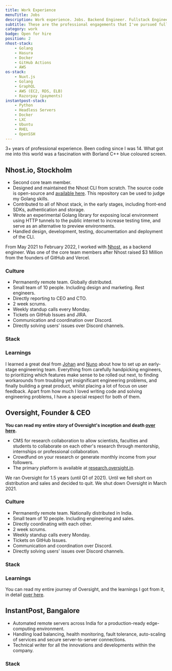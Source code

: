 ```yaml
---
title: Work Experience
menuTitle: Jobs
description: Work experience. Jobs. Backend Engineer. Fullstack Engineer. Golang Engineer. Golang, GraphQL & NuxtJS.
subtitle: These are the professional engagements that I've pursued full-time.
category: work
badge: Open for hire
position: 2
nhost-stack:
    - Golang 
    - Hasura
    - Docker
    - GitHub Actions 
    - AWS 
os-stack:
    - Nuxt.js
    - Golang
    - GraphQL
    - AWS (EC2, RDS, ELB)
    - Razorpay (payments)
instantpost-stack:
    - Python
    - Headless Servers
    - Docker
    - LXC
    - Ubuntu
    - RHEL
    - OpenSSH
---
```


<alert type="success">
3+ years of professional experience. Been coding since I was 14. What got me into this world was a fascination with Borland C++ blue coloured screen.
</alert>

## Nhost.io, Stockholm

- Second core team member.
- Designed and maintained the Nhost CLI from scratch. The source code is open-source and [available here](https://github.com/nhost/cli). This repository can be used to judge my Golang skills.
- Contributed to all of Nhost stack, in the early stages, including front-end SDKs, authentication and storage.
- Wrote an experimental Golang library for exposing local environment using HTTP tunnels to the public internet to increase testing time, and serve as an alternative to preview environments.
- Handled design, development, testing, documentation and deployment of the CLI.

<alert type="info">

From May 2021 to February 2022, I worked with [Nhost](https://nhost.io/), as a backend engineer. Was one of the core team members after Nhost raised $3 Million from the founders of GitHub and Vercel.

</alert>

### Culture

- Permanently remote team. Globally distributed.
- Small team of 10 people. Including design and marketing. Rest engineers.
- Directly reporting to CEO and CTO.
- 2 week scrums.
- Weekly standup calls every Monday.
- Tickets on GitHub Issues and JIRA.
- Communication and coordination over Discord. 
- Directly solving users' issues over Discord channels.
### Stack

<list :items="nhost-stack"></list>

### Learnings

I learned a great deal from [Johan](https://twitter.com/elitasson/) and [Nuno](https://twitter.com/nunopato) about how to set up an early-stage engineering team. Everything from carefully handpicking engineers, to prioritizing which features make sense to be rolled out next, to finding workarounds from troubling yet insignificant engineering problems, and finally building a great product, whilst placing a lot of focus on user feedback. Apart from how much I loved writing code and solving engineering problems, I have a special respect for both of them.
## Oversight, Founder & CEO

<b>

You can read my entire story of Oversight's inception and death [over here](/oversight).

</b>

- CMS for research collaboration to allow scientists, faculties and students to collaborate on each other's research through mentorship, internships or professional collaboration.
- Crowdfund on your research or generate monthly income from your followers.
- The primary platform is available at [research.oversight.in](https://research.oversight.in).

<alert type="info">

We ran Oversight for 1.5 years (until Q1 of 2021). Until we fell short on distribution and sales and decided to quit. We shut down Oversight in March 2021.

</alert>

### Culture

- Permanently remote team. Nationally distributed in India.
- Small team of 10 people. Including engineering and sales.
- Directly coordinating with each other.
- 2 week scrums.
- Weekly standup calls every Monday.
- Tickets on GitHub Issues.
- Communication and coordination over Discord. 
- Directly solving users' issues over Discord channels.

### Stack

<list :items="os-stack"></list>

### Learnings

You can read my entire journey of Oversight, and the learnings I got from it, in detail [over here](/oversight).
## InstantPost, Bangalore

- Automated remote servers across India for a production-ready edge-computing environment. 
- Handling load balancing, health monitoring, fault tolerance, auto-scaling of services and secure server-to-server connections.
- Technical writer for all the innovations and developments within the company.

### Stack

<list :items="instantpost-stack"></list>

